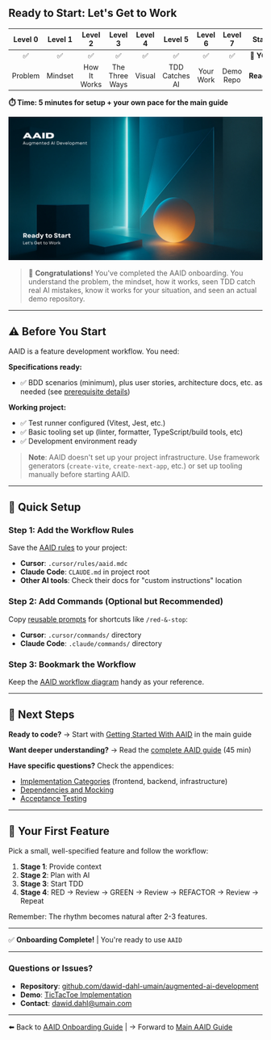 ## Ready to Start: Let's Get to Work

| Level 0 | Level 1 |   Level 2    |    Level 3     | Level 4 |    Level 5     |  Level 6  |  Level 7  |   Start    |
| :-----: | :-----: | :----------: | :------------: | :-----: | :------------: | :-------: | :-------: | :--------: |
|   ✅    |   ✅    |      ✅      |       ✅       |   ✅    |       ✅       |    ✅     |    ✅     | 📍 **YOU** |
| Problem | Mindset | How It Works | The Three Ways | Visual  | TDD Catches AI | Your Work | Demo Repo | **Ready!** |

**⏱️ Time: 5 minutes for setup + your own pace for the main guide**

![Ready to Start](../../../assets/onboarding/start.webp)

> 🎉 **Congratulations!** You've completed the AAID onboarding. You understand the problem, the mindset, how it works, seen TDD catch real AI mistakes, know it works for your situation, and seen an actual demo repository.

---

## ⚠️ Before You Start

AAID is a feature development workflow. You need:

**Specifications ready:**

- ✅ BDD scenarios (minimum), plus user stories, architecture docs, etc. as needed (see [prerequisite details](../../aidd-workflow.md#prerequisite))

**Working project:**

- ✅ Test runner configured (Vitest, Jest, etc.)
- ✅ Basic tooling set up (linter, formatter, TypeScript/build tools, etc)
- ✅ Development environment ready

> **Note**: AAID doesn't set up your project infrastructure. Use framework generators (`create-vite`, `create-next-app`, etc.) or set up tooling manually before starting AAID.

---

## 🚀 Quick Setup

### Step 1: Add the Workflow Rules

Save the [AAID rules](../../../appendices/appendix-c/aaid-ai-workflow-rules.md) to your project:

- **Cursor**: `.cursor/rules/aaid.mdc`
- **Claude Code**: `CLAUDE.md` in project root
- **Other AI tools**: Check their docs for "custom instructions" location

### Step 2: Add Commands (Optional but Recommended)

Copy [reusable prompts](../../../appendices/appendix-b/reusable-prompts.md) for shortcuts like `/red-&-stop`:

- **Cursor**: `.cursor/commands/` directory
- **Claude Code**: `.claude/commands/` directory

### Step 3: Bookmark the Workflow

Keep the [AAID workflow diagram](../../../aaid-workflow-diagram.mermaid) handy as your reference.

---

## 📖 Next Steps

**Ready to code?** → Start with [Getting Started With AAID](../../aidd-workflow.md#getting-started-with-aaid) in the main guide

**Want deeper understanding?** → Read the [complete AAID guide](../../aidd-workflow.md) (45 min)

**Have specific questions?** Check the appendices:

- [Implementation Categories](../../../appendices/appendix-d/handling-technical-implementation-details.md) (frontend, backend, infrastructure)
- [Dependencies and Mocking](../../../appendices/appendix-e/dependencies-and-mocking.md)
- [Acceptance Testing](../../../appendices/appendix-a/unit-testing-and-acceptance-testing.md)

---

## 🎯 Your First Feature

Pick a small, well-specified feature and follow the workflow:

1. **Stage 1**: Provide context
2. **Stage 2**: Plan with AI
3. **Stage 3**: Start TDD
4. **Stage 4**: RED → Review → GREEN → Review → REFACTOR → Review → Repeat

Remember: The rhythm becomes natural after 2-3 features.

---

✅ **Onboarding Complete!** | You're ready to use `AAID`

---

### Questions or Issues?

- **Repository**: [github.com/dawid-dahl-umain/augmented-ai-development](https://github.com/dawid-dahl-umain/augmented-ai-development)
- **Demo**: [TicTacToe Implementation](https://github.com/dawid-dahl-umain/augmented-ai-development-demo)
- **Contact**: dawid.dahl@umain.com

---

⬅️ Back to [AAID Onboarding Guide](../guide.md) | → Forward to [Main AAID Guide](../../aidd-workflow.md)
